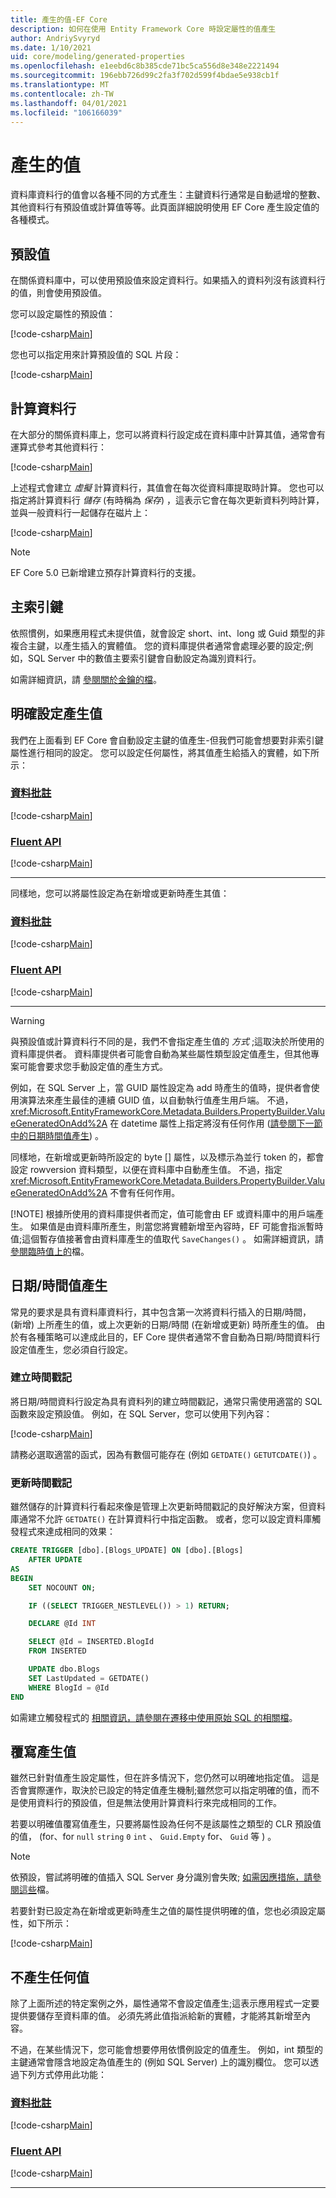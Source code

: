 ```yaml
---
title: 產生的值-EF Core
description: 如何在使用 Entity Framework Core 時設定屬性的值產生
author: AndriySvyryd
ms.date: 1/10/2021
uid: core/modeling/generated-properties
ms.openlocfilehash: e1eebd6c8b385cde71bc5ca556d8e348e2221494
ms.sourcegitcommit: 196ebb726d99c2fa3f702d599f4bdae5e938cb1f
ms.translationtype: MT
ms.contentlocale: zh-TW
ms.lasthandoff: 04/01/2021
ms.locfileid: "106166039"
---
```

# <a name="generated-values"></a>產生的值

資料庫資料行的值會以各種不同的方式產生：主鍵資料行通常是自動遞增的整數、其他資料行有預設值或計算值等等。此頁面詳細說明使用 EF Core 產生設定值的各種模式。

## <a name="default-values"></a>預設值

在關係資料庫中，可以使用預設值來設定資料行。如果插入的資料列沒有該資料行的值，則會使用預設值。

您可以設定屬性的預設值：

[!code-csharp[Main](../../../samples/core/Modeling/FluentAPI/DefaultValue.cs?name=DefaultValue&highlight=5)]

您也可以指定用來計算預設值的 SQL 片段：

[!code-csharp[Main](../../../samples/core/Modeling/FluentAPI/DefaultValueSql.cs?name=DefaultValueSql&highlight=5)]

## <a name="computed-columns"></a>計算資料行

在大部分的關係資料庫上，您可以將資料行設定成在資料庫中計算其值，通常會有運算式參考其他資料行：

[!code-csharp[Main](../../../samples/core/Modeling/FluentAPI/ComputedColumn.cs?name=DefaultComputedColumn&highlight=3)]

上述程式會建立 *虛擬* 計算資料行，其值會在每次從資料庫提取時計算。 您也可以指定將計算資料行 *儲存* (有時稱為 *保存*) ，這表示它會在每次更新資料列時計算，並與一般資料行一起儲存在磁片上：

[!code-csharp[Main](../../../samples/core/Modeling/FluentAPI/ComputedColumn.cs?name=StoredComputedColumn&highlight=3)]

> [!NOTE]
> EF Core 5.0 已新增建立預存計算資料行的支援。

## <a name="primary-keys"></a>主索引鍵

依照慣例，如果應用程式未提供值，就會設定 short、int、long 或 Guid 類型的非複合主鍵，以產生插入的實體值。 您的資料庫提供者通常會處理必要的設定;例如，SQL Server 中的數值主要索引鍵會自動設定為識別資料行。

如需詳細資訊，請 [參閱關於金鑰的檔](xref:core/modeling/keys)。

## <a name="explicitly-configuring-value-generation"></a>明確設定產生值

我們在上面看到 EF Core 會自動設定主鍵的值產生-但我們可能會想要對非索引鍵屬性進行相同的設定。 您可以設定任何屬性，將其值產生給插入的實體，如下所示：

### <a name="data-annotations"></a>[資料批註](#tab/data-annotations)

[!code-csharp[Main](../../../samples/core/Modeling/DataAnnotations/ValueGeneratedOnAdd.cs?name=ValueGeneratedOnAdd&highlight=6)]

### <a name="fluent-api"></a>[Fluent API](#tab/fluent-api)

[!code-csharp[Main](../../../samples/core/Modeling/FluentAPI/ValueGeneratedOnAdd.cs?name=ValueGeneratedOnAdd&highlight=5)]

***

同樣地，您可以將屬性設定為在新增或更新時產生其值：

### <a name="data-annotations"></a>[資料批註](#tab/data-annotations)

[!code-csharp[Main](../../../samples/core/Modeling/DataAnnotations/ValueGeneratedOnAddOrUpdate.cs?name=ValueGeneratedOnAddOrUpdate&highlight=6)]

### <a name="fluent-api"></a>[Fluent API](#tab/fluent-api)

[!code-csharp[Main](../../../samples/core/Modeling/FluentAPI/ValueGeneratedOnAddOrUpdate.cs?name=ValueGeneratedOnAddOrUpdate&highlight=5)]

***

> [!WARNING]
> 與預設值或計算資料行不同的是，我們不會指定產生值的 *方式* ;這取決於所使用的資料庫提供者。 資料庫提供者可能會自動為某些屬性類型設定值產生，但其他專案可能會要求您手動設定值的產生方式。
>
> 例如，在 SQL Server 上，當 GUID 屬性設定為 add 時產生的值時，提供者會使用演算法來產生最佳的連續 GUID 值，以自動執行值產生用戶端。 不過， <xref:Microsoft.EntityFrameworkCore.Metadata.Builders.PropertyBuilder.ValueGeneratedOnAdd%2A> 在 datetime 屬性上指定將沒有任何作用 ([請參閱下一節中的日期時間值產生](#datetime-value-generation)) 。
>
> 同樣地，在新增或更新時所設定的 byte [] 屬性，以及標示為並行 token 的，都會設定 rowversion 資料類型，以便在資料庫中自動產生值。 不過，指定 <xref:Microsoft.EntityFrameworkCore.Metadata.Builders.PropertyBuilder.ValueGeneratedOnAdd%2A> 不會有任何作用。
>
> [!NOTE]
> 根據所使用的資料庫提供者而定，值可能會由 EF 或資料庫中的用戶端產生。 如果值是由資料庫所產生，則當您將實體新增至內容時，EF 可能會指派暫時值;這個暫存值接著會由資料庫產生的值取代 `SaveChanges()` 。 如需詳細資訊，請 [參閱臨時值上的](xref:core/change-tracking/explicit-tracking#temporary-values)檔。

## <a name="datetime-value-generation"></a>日期/時間值產生

常見的要求是具有資料庫資料行，其中包含第一次將資料行插入的日期/時間， (新增) 上所產生的值，或上次更新的日期/時間 (在新增或更新) 時所產生的值。 由於有各種策略可以達成此目的，EF Core 提供者通常不會自動為日期/時間資料行設定值產生，您必須自行設定。

### <a name="creation-timestamp"></a>建立時間戳記

將日期/時間資料行設定為具有資料列的建立時間戳記，通常只需使用適當的 SQL 函數來設定預設值。 例如，在 SQL Server，您可以使用下列內容：

[!code-csharp[Main](../../../samples/core/Modeling/FluentAPI/DefaultValueSql.cs?name=DefaultValueSql&highlight=5)]

請務必選取適當的函式，因為有數個可能存在 (例如 `GETDATE()` `GETUTCDATE()`) 。

### <a name="update-timestamp"></a>更新時間戳記

雖然儲存的計算資料行看起來像是管理上次更新時間戳記的良好解決方案，但資料庫通常不允許 `GETDATE()` 在計算資料行中指定函數。 或者，您可以設定資料庫觸發程式來達成相同的效果：

```sql
CREATE TRIGGER [dbo].[Blogs_UPDATE] ON [dbo].[Blogs]
    AFTER UPDATE
AS
BEGIN
    SET NOCOUNT ON;

    IF ((SELECT TRIGGER_NESTLEVEL()) > 1) RETURN;

    DECLARE @Id INT

    SELECT @Id = INSERTED.BlogId
    FROM INSERTED

    UPDATE dbo.Blogs
    SET LastUpdated = GETDATE()
    WHERE BlogId = @Id
END
```

如需建立觸發程式的 [相關資訊，請參閱在遷移中使用原始 SQL 的相關檔](xref:core/managing-schemas/migrations/managing#adding-raw-sql)。

## <a name="overriding-value-generation"></a>覆寫產生值

雖然已針對值產生設定屬性，但在許多情況下，您仍然可以明確地指定值。 這是否會實際運作，取決於已設定的特定值產生機制;雖然您可以指定明確的值，而不是使用資料行的預設值，但是無法使用計算資料行來完成相同的工作。

若要以明確值覆寫值產生，只要將屬性設為任何不是該屬性之類型的 CLR 預設值的值， (for、for `null` `string` `0` `int` 、 `Guid.Empty` for、 `Guid` 等 ) 。

> [!NOTE]
> 依預設，嘗試將明確的值插入 SQL Server 身分識別會失敗; [如需因應措施，請參閱這些](xref:core/providers/sql-server/value-generation#inserting-explicit-values-into-identity-columns)檔。

若要針對已設定為在新增或更新時產生之值的屬性提供明確的值，您也必須設定屬性，如下所示：

[!code-csharp[Main](../../../samples/core/Modeling/FluentAPI/ValueGeneratedOnAddOrUpdateWithPropertySaveBehavior.cs?name=ValueGeneratedOnAddOrUpdateWithPropertySaveBehavior&highlight=5)]

## <a name="no-value-generation"></a>不產生任何值

除了上面所述的特定案例之外，屬性通常不會設定值產生;這表示應用程式一定要提供要儲存至資料庫的值。 必須先將此值指派給新的實體，才能將其新增至內容。

不過，在某些情況下，您可能會想要停用依慣例設定的值產生。 例如，int 類型的主鍵通常會隱含地設定為值產生的 (例如 SQL Server) 上的識別欄位。 您可以透過下列方式停用此功能：

### <a name="data-annotations"></a>[資料批註](#tab/data-annotations)

[!code-csharp[Main](../../../samples/core/Modeling/DataAnnotations/ValueGeneratedNever.cs?name=ValueGeneratedNever&highlight=3)]

### <a name="fluent-api"></a>[Fluent API](#tab/fluent-api)

[!code-csharp[Main](../../../samples/core/Modeling/FluentAPI/ValueGeneratedNever.cs?name=ValueGeneratedNever&highlight=5)]

***
